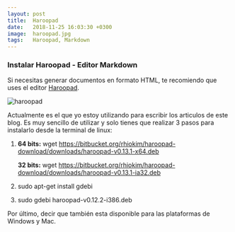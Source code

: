 ```yaml
---
layout: post
title:  Haroopad
date:   2018-11-25 16:03:30 +0300
image:  haroopad.jpg
tags:   Haroopad, Markdown
---
```


### Instalar Haroopad - Editor Markdown

Si necesitas generar documentos en formato HTML, te recomiendo que uses el editor [Haroopad](http://pad.haroopress.com/).

![haroopad](/assets/img/content/markdown/haroopad-editor.png)

Actualmente es el que yo estoy utilizando para escribir los articulos de este blog. Es muy sencillo de utilizar y solo tienes que realizar 3 pasos para instalarlo desde la terminal de linux:

1. **64 bits:** wget https://bitbucket.org/rhiokim/haroopad-download/downloads/haroopad-v0.13.1-x64.deb

   **32 bits:** wget https://bitbucket.org/rhiokim/haroopad-download/downloads/haroopad-v0.13.1-ia32.deb

2. sudo apt-get install gdebi

3. sudo gdebi haroopad-v0.12.2-i386.deb

Por último, decir que también esta disponible para las plataformas de Windows y Mac.
